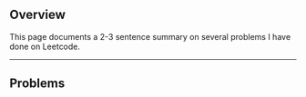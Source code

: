 
## Overview

This page documents a 2-3 sentence summary on several problems I have done on Leetcode.

----------

## Problems
